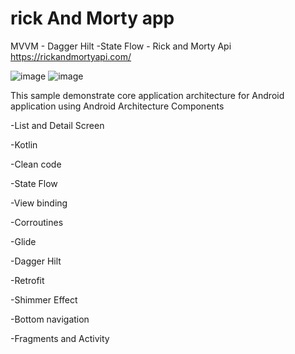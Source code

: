 # rick And Morty app
MVVM - Dagger Hilt -State Flow - Rick and Morty Api 
https://rickandmortyapi.com/

![image](https://user-images.githubusercontent.com/46654557/223408077-69a0c04b-e83b-4fa4-8462-4283a4af1a48.png) ![image](https://user-images.githubusercontent.com/46654557/223407780-706e9590-378b-4c81-a1f4-14163104436d.png)



This sample demonstrate core application architecture for Android application using Android Architecture Components

-List and Detail Screen

-Kotlin 

-Clean code

-State Flow

-View binding

-Corroutines

-Glide

-Dagger Hilt

-Retrofit

-Shimmer Effect 

-Bottom navigation

-Fragments and Activity





